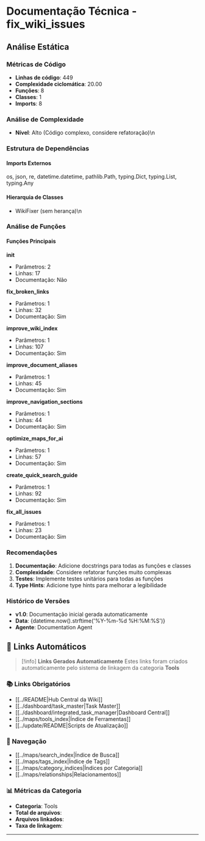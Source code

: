# Documentação Técnica - fix_wiki_issues

## Análise Estática

### Métricas de Código
- **Linhas de código**: 449
- **Complexidade ciclomática**: 20.00
- **Funções**: 8
- **Classes**: 1
- **Imports**: 8

### Análise de Complexidade
- **Nível**: Alto (Código complexo, considere refatoração)\n
### Estrutura de Dependências

#### Imports Externos
os, json, re, datetime.datetime, pathlib.Path, typing.Dict, typing.List, typing.Any

#### Hierarquia de Classes
- WikiFixer (sem herança)\n
### Análise de Funções

#### Funções Principais
**__init__**
- Parâmetros: 2
- Linhas: 17
- Documentação: Não

**fix_broken_links**
- Parâmetros: 1
- Linhas: 32
- Documentação: Sim

**improve_wiki_index**
- Parâmetros: 1
- Linhas: 107
- Documentação: Sim

**improve_document_aliases**
- Parâmetros: 1
- Linhas: 45
- Documentação: Sim

**improve_navigation_sections**
- Parâmetros: 1
- Linhas: 44
- Documentação: Sim

**optimize_maps_for_ai**
- Parâmetros: 1
- Linhas: 57
- Documentação: Sim

**create_quick_search_guide**
- Parâmetros: 1
- Linhas: 92
- Documentação: Sim

**fix_all_issues**
- Parâmetros: 1
- Linhas: 23
- Documentação: Sim

### Recomendações

1. **Documentação**: Adicione docstrings para todas as funções e classes
2. **Complexidade**: Considere refatorar funções muito complexas
3. **Testes**: Implemente testes unitários para todas as funções
4. **Type Hints**: Adicione type hints para melhorar a legibilidade

### Histórico de Versões

- **v1.0**: Documentação inicial gerada automaticamente
- **Data**: {datetime.now().strftime('%Y-%m-%d %H:%M:%S')}
- **Agente**: Documentation Agent


## 🔗 **Links Automáticos**

> [!info] **Links Gerados Automaticamente**
> Estes links foram criados automaticamente pelo sistema de linkagem da categoria **Tools**

### **📚 Links Obrigatórios**
- [[../README|Hub Central da Wiki]]
- [[../dashboard/task_master|Task Master]]
- [[../dashboard/integrated_task_manager|Dashboard Central]]
- [[../maps/tools_index|Índice de Ferramentas]]
- [[../update/README|Scripts de Atualização]]

### **🧭 Navegação**
- [[../maps/search_index|Índice de Busca]]
- [[../maps/tags_index|Índice de Tags]]
- [[../maps/category_indices|Índices por Categoria]]
- [[../maps/relationships|Relacionamentos]]

### **📊 Métricas da Categoria**
- **Categoria**: Tools
- **Total de arquivos**: <!-- Contador automático -->
- **Arquivos linkados**: <!-- Contador automático -->
- **Taxa de linkagem**: <!-- Percentual automático -->

---

